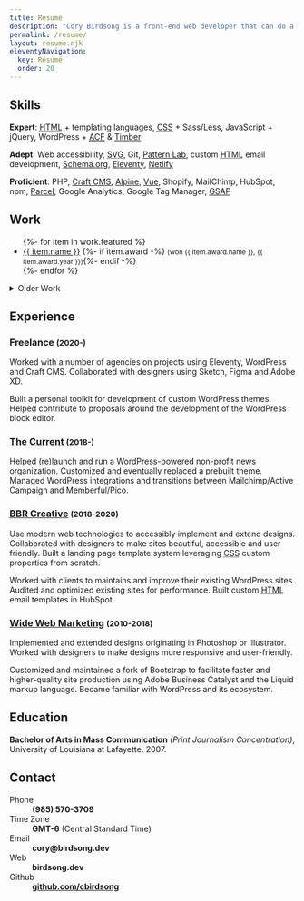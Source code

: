 ```yaml
---
title: Résumé
description: "Cory Birdsong is a front-end web developer that can do a bunch of cool stuff listed on this page. (this is how meta descriptions work, right?)"
permalink: /resume/
layout: resume.njk
eleventyNavigation:
  key: Résumé
  order: 20
---
```


<section aria-label="Skills">

## Skills

**Expert**: <abbr title="HyperText Markup Language">HTML</abbr> + templating languages, <abbr title="Cascading Stylesheets">CSS</abbr> + Sass/Less, JavaScript + jQuery, WordPress + [<abbr title="Advanced Custom Fields">ACF</abbr>](https://advancedcustomfields.com) & [Timber](https://www.upstatement.com/timber/)

**Adept**: Web accessibility, <abbr title="Scalable Vector Graphics">SVG</abbr>, Git, [Pattern Lab](https://patternlab.io), custom <abbr title="HyperText Markup Language">HTML</abbr> email development, [Schema.org](https://schema.org), [Eleventy](https://www.11ty.dev), [Netlify](https://netlify.com)

**Proficient**: PHP, [Craft CMS](https://www.craftcms.com/), [Alpine](https://alpinejs.dev/), [Vue](https://vuejs.org/), Shopify, MailChimp, HubSpot, npm, [Parcel](https://parceljs.org), Google Analytics, Google Tag Manager, [GSAP](https://greensock.com/)

</section>

<section aria-label="Work">

## Work

<ul>
{%- for item in work.featured %}
<li>
<a href="{{ item.url | url }}" target="_blank" rel="noopener noreferrer" aria-label="{{ item.name }} (opens in new window)">{{ item.name }}</a>
{%- if item.award -%} <small>(won {{ item.award.name }}, <time>{{ item.award.year }}</time>)</small>{%- endif -%}
</li>
{%- endfor %}
</ul>

<details>

<summary>Older Work</summary>

<p>Some of these probably aren't up to my modern standard. They also often use Typekit fonts, which do not work on archive.org.</p>

<ul>
{%- for item in work.old %}
<li>
<a href="{{ item.url | url }}" target="_blank" rel="noopener noreferrer" aria-label="{{ item.name }} (opens in new window)">{{ item.name }}</a>
{%- if item.award -%} <small>(won {{ item.award.name }}, <time>{{ item.award.year }}</time>)</small>{%- endif -%}
</li>
{%- endfor %}
</ul>

</details>

</section>

<section aria-label="Experience">

## Experience

### Freelance <small>(<time>2020</time>-)</small>

Worked with a number of agencies on projects using Eleventy, WordPress and Craft CMS. Collaborated with designers using Sketch, Figma and Adobe XD.

Built a personal toolkit for development of custom WordPress themes. Helped contribute to proposals around the development of the WordPress block editor.

### [The Current](https://thecurrentla.com) <small>(<time>2018</time>-)</small>

Helped (re)launch and run a WordPress-powered non-profit news organization. Customized and eventually replaced a prebuilt theme. Managed WordPress integrations and transitions between Mailchimp/Active Campaign and Memberful/Pico.

### [BBR Creative](https://bbrcreative.com) <small>(<time>2018</time>-<time>2020</time>)</small>

Use modern web technologies to accessibly implement and extend designs. Collaborated with designers to make sites beautiful, accessible and user-friendly. Built a landing page template system leveraging <abbr title="Cascading Stylesheets">CSS</abbr> custom properties from scratch.

Worked with clients to maintains and improve their existing WordPress sites. Audited and optimized existing sites for performance. Built custom <abbr title="HyperText Markup Language">HTML</abbr> email templates in HubSpot.

### [Wide Web Marketing](http://web.archive.org/web/20171021221327/https://www.widewebmarketing.com/) <small>(<time>2010</time>-<time>2018</time>)</small>

Implemented and extended designs originating in Photoshop or Illustrator. Worked with designers to make designs more responsive and user-friendly.

Customized and maintained a fork of Bootstrap to facilitate faster and higher-quality site production using Adobe Business Catalyst and the Liquid markup language. Became familiar with WordPress and its ecosystem.

</section>

<section aria-label="Education">

## Education

**Bachelor of Arts in Mass Communication** _(Print Journalism Concentration)_, University of Louisiana at Lafayette. <time>2007</time>.

</section>

<section aria-label="Contact">

## Contact

<dl>
	
<dt>Phone</dt>
<dd><strong>(985) 570-3709</strong></dd>
	
<dt>Time Zone</dt>
<dd><strong>GMT-6</strong> (Central Standard Time)</dd>
	
<dt>Email</dt>
<dd><strong>cory@birdsong.dev</strong></dd>
	
<dt class="print-only">Web</dt>
<dd class="print-only"><strong>birdsong.dev</strong></dd>
	
<dt>Github</dt>
<dd><strong><a href="https://github.com/cbirdsong">github.com/cbirdsong</a></strong></dd>
	
</dl>

</section>
